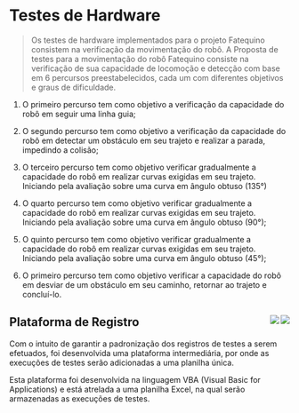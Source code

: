 # Testes de Hardware

> Os testes de hardware implementados para o projeto Fatequino consistem na verificação da movimentação do robô.
A Proposta de testes para a movimentação do robô Fatequino consiste na verificação de sua capacidade de locomoção e detecção com base em 6 percursos preestabelecidos, cada um com diferentes objetivos e graus de dificuldade.

1. O primeiro percurso tem como objetivo a verificação da capacidade do robô em seguir uma linha guia;

2. O segundo percurso tem como objetivo a verificação da capacidade do robô em detectar um obstáculo em seu trajeto e realizar a parada, impedindo a colisão;

3. O terceiro percurso tem como objetivo verificar gradualmente a capacidade do robô em realizar curvas exigidas em seu trajeto. Iniciando pela avaliação sobre uma curva em ângulo obtuso (135°)

4. O quarto percurso tem como objetivo verificar gradualmente a capacidade do robô em realizar curvas exigidas em seu trajeto. Iniciando pela avaliação sobre uma curva em ângulo obtuso (90°);

5. O quinto percurso tem como objetivo verificar gradualmente a capacidade do robô em realizar curvas exigidas em seu trajeto. Iniciando pela avaliação sobre uma curva em ângulo obtuso (45°);

6. O primeiro percurso tem como objetivo verificar a capacidade do robô em desviar de um obstáculo em seu caminho, retornar ao trajeto e concluí-lo.

## Plataforma de Registro <img src="https://img.icons8.com/color/48/000000/ms-excel.png" align="right"/> <img src="https://www.google.com/url?sa=i&url=https%3A%2F%2Fcristianoash.wordpress.com%2F2016%2F09%2F07%2Feditor-vba-desconfigurado%2F&psig=AOvVaw3goRIQw6CnP35jMIKG0AUD&ust=1623560217221000&source=images&cd=vfe&ved=0CAIQjRxqFwoTCJj38KOnkfECFQAAAAAdAAAAABAD" align="right"/>


Com o intuito de garantir a padronização dos registros de testes a serem efetuados, foi desenvolvida uma plataforma intermediária, por onde as execuções de testes serão adicionadas a uma planilha única.

Esta plataforma foi desenvolvida na linguagem VBA (Visual Basic for Applications) e está atrelada a uma planilha Excel, na qual serão armazenadas as execuções de testes.

